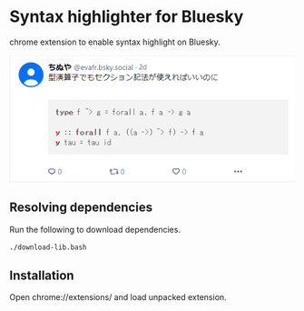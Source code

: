 # Syntax highlighter for Bluesky

chrome extension to enable syntax highlight on Bluesky.

![Sample screenshot](/screenshot.png)

## Resolving dependencies

Run the following to download dependencies.

```bash
./download-lib.bash
```

## Installation

Open chrome://extensions/ and load unpacked extension.
